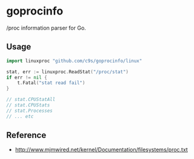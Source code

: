 goprocinfo
===================

/proc information parser for Go.

Usage
---------------

```go
import linuxproc "github.com/c9s/goprocinfo/linux"

stat, err := linuxproc.ReadStat("/proc/stat")
if err != nil {
    t.Fatal("stat read fail")
}

// stat.CPUStatAll
// stat.CPUStats
// stat.Processes
// ... etc
```


Reference
------------

* http://www.mjmwired.net/kernel/Documentation/filesystems/proc.txt

